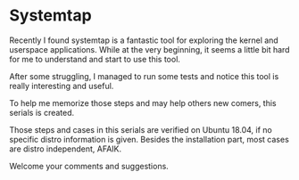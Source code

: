 # Systemtap

Recently I found systemtap is a fantastic tool for exploring the kernel and
userspace applications. While at the very beginning, it seems a little bit
hard for me to understand and start to use this tool.

After some struggling, I managed to run some tests and notice this tool is
really interesting and useful.

To help me memorize those steps and may help others new comers, this
serials is created.

Those steps and cases in this serials are verified on Ubuntu 18.04, if no
specific distro information is given. Besides the installation part, most
cases are distro independent, AFAIK.

Welcome your comments and suggestions.
